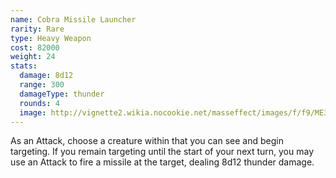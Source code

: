 ```yaml
---
name: Cobra Missile Launcher
rarity: Rare
type: Heavy Weapon
cost: 82000
weight: 24
stats:
  damage: 8d12
  range: 300
  damageType: thunder
  rounds: 4
  image: http://vignette2.wikia.nocookie.net/masseffect/images/f/f9/ME3_Hydra_Heavy_Weapon.png/revision/latest?cb=20120317194543
---
```

As an Attack, choose a creature within <me-distance length="150" /> that you can see and begin targeting. If you remain targeting until the start of your next turn, you may use an Attack to fire a missile at the target, dealing 8d12 thunder damage.
